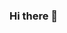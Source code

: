 ### Hi there 👋

<!--
**KuleshUladzislau/KuleshUladzislau** is a ✨ _special_ ✨ repository because its `README.md` (this file) appears on your GitHub profile.


## Обо мне
Расскажите немного о себе, своих навыках и интересах.

## Проекты
- [Название проекта 1](ссылка на проект 1): Краткое описание проекта 1.
- [Название проекта 2](ссылка на проект 2): Краткое описание проекта 2.

## Связь
- Email: ваш email
- LinkedIn: [ваш профиль LinkedIn](ссылка на профиль LinkedIn)

